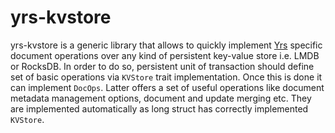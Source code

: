 # yrs-kvstore

yrs-kvstore is a generic library that allows to quickly implement
[Yrs](https://docs.rs/yrs/latest/yrs/index.html) specific document operations over any kind
of persistent key-value store i.e. LMDB or RocksDB.
In order to do so, persistent unit of transaction should define set of basic operations via
`KVStore` trait implementation. Once this is done it can implement `DocOps`. Latter offers a
set of useful operations like document metadata management options, document and update merging
etc. They are implemented automatically as long struct has correctly implemented `KVStore`.